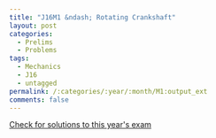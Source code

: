 ```yaml
---
title: "J16M1 &ndash; Rotating Crankshaft"
layout: post
categories:
  - Prelims
  - Problems
tags:
  - Mechanics
  - J16
  - untagged
permalink: /:categories/:year/:month/M1:output_ext
comments: false
---
```

<object data="2016J1M.pdf" type="application/pdf" width="100%" height="500"></object>
<div class="message"><a href='https://princetonprelim.com/prelim/36/'>Check for solutions to this year's exam</a></div>